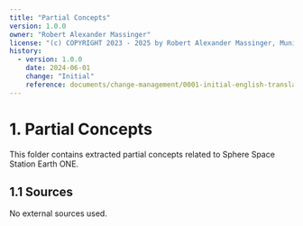 ```yaml
---
title: "Partial Concepts"
version: 1.0.0
owner: "Robert Alexander Massinger"
license: "(c) COPYRIGHT 2023 - 2025 by Robert Alexander Massinger, Munich, Germany. ALL RIGHTS RESERVED."
history:
  - version: 1.0.0
    date: 2024-06-01
    change: "Initial"
    reference: documents/change-management/0001-initial-english-translation.md
---
```


# 1. Partial Concepts
This folder contains extracted partial concepts related to Sphere Space Station Earth ONE.

## 1.1 Sources

No external sources used.
